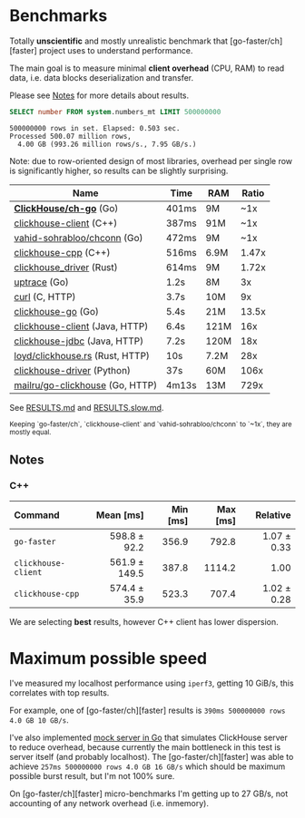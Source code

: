 # Benchmarks

Totally **unscientific** and mostly unrealistic benchmark that
[go-faster/ch][faster] project uses to understand performance.

The main goal is to measure minimal **client overhead** (CPU, RAM) to read data,
i.e. data blocks deserialization and transfer.

Please see [Notes](#Notes) for more details about results.

```sql
SELECT number FROM system.numbers_mt LIMIT 500000000
```
```
500000000 rows in set. Elapsed: 0.503 sec.
Processed 500.07 million rows,
  4.00 GB (993.26 million rows/s., 7.95 GB/s.)
```

Note: due to row-oriented design of most libraries, overhead per single row
is significantly higher, so results can be slightly surprising.

| Name                                       | Time  | RAM  | Ratio |
|--------------------------------------------|-------|------|-------|
| **[ClickHouse/ch-go][ch]** (Go)            | 401ms | 9M   | ~1x   |
| [clickhouse-client][client] (C++)          | 387ms | 91M  | ~1x   |
| [vahid-sohrabloo/chconn][vahid] (Go)       | 472ms | 9M   | ~1x   |
| [clickhouse-cpp][cpp] (C++)                | 516ms | 6.9M | 1.47x |
| [clickhouse_driver][rs] (Rust)             | 614ms | 9M   | 1.72x |
| [uptrace][uptrace] (Go)                    | 1.2s  | 8M   | 3x    |
| [curl][curl] (C, HTTP)                     | 3.7s  | 10M  | 9x    |
| [clickhouse-go][go] (Go)                   | 5.4s  | 21M  | 13.5x |
| [clickhouse-client][java] (Java, HTTP)     | 6.4s  | 121M | 16x   |
| [clickhouse-jdbc][jdbc] (Java, HTTP)       | 7.2s  | 120M | 18x   |
| [loyd/clickhouse.rs][rs-http] (Rust, HTTP) | 10s   | 7.2M | 28x   |
| [clickhouse-driver][py] (Python)           | 37s   | 60M  | 106x  |
| [mailru/go-clickhouse][mail] (Go, HTTP)    | 4m13s | 13M  | 729x  |

[client]:  https://clickhouse.com/docs/en/interfaces/cli/ "Native command-line client (Official)"
[ch]:      https://github.com/ClickHouse/ch-go "ClickHouse/ch-go"
[rs]:      https://github.com/datafuse-extras/clickhouse_driver "datafuse-extras/clickhouse_driver"
[rs-http]: https://github.com/loyd/clickhouse.rs "A typed client for ClickHouse (HTTP)"
[cpp]:     https://github.com/ClickHouse/clickhouse-cpp "C++ client library for ClickHouse (Official)"
[curl]:    https://github.com/curl/curl "A command-line tool for transferring data specified with URL syntax"
[vahid]:   https://github.com/vahid-sohrabloo/chconn "Low-level ClickHouse database driver for Golang"
[java]:    https://github.com/ClickHouse/clickhouse-jdbc/tree/develop/clickhouse-client "Java client for ClickHouse (Official)"
[jdbc]:    https://github.com/ClickHouse/clickhouse-jdbc/tree/develop/clickhouse-jdbc "JDBC driver for ClickHouse (Official)"
[py]:      https://github.com/mymarilyn/clickhouse-driver
[go]:      https://github.com/ClickHouse/clickhouse-go "Golang driver for ClickHouse (Official)"
[mail]:    https://github.com/mailru/go-clickhouse "Golang SQL database driver (HTTP, TSV format)"
[uptrace]: https://github.com/uptrace/go-clickhouse "ClickHouse client for Go 1.18+ (Uptrace)"

See [RESULTS.md](./RESULTS.md) and [RESULTS.slow.md](./RESULTS.slow.md).

<sub>
Keeping `go-faster/ch`, `clickhouse-client` and `vahid-sohrabloo/chconn` to `~1x`, they are mostly equal.
</sub>

## Notes

### C++

| Command                  |      Mean [ms] | Min [ms] | Max [ms] |    Relative |
|:-------------------------|---------------:|---------:|---------:|------------:|
| `go-faster`              |   598.8 ± 92.2 |    356.9 |    792.8 | 1.07 ± 0.33 |
| `clickhouse-client`      |  561.9 ± 149.5 |    387.8 |   1114.2 |        1.00 |
| `clickhouse-cpp`         |   574.4 ± 35.9 |    523.3 |    707.4 | 1.02 ± 0.28 |


We are selecting **best** results, however C++ client has lower dispersion.

# Maximum possible speed

I've measured my localhost performance using `iperf3`, getting 10 GiB/s,
this correlates with top results.

For example, one of [go-faster/ch][faster] results is `390ms 500000000 rows 4.0 GB 10 GB/s`.

I've also implemented [mock server in Go](https://github.com/ClickHouse/ch-go/blob/main/internal/cmd/ch-bench-server/main.go) that simulates ClickHouse server to reduce
overhead, because currently the main bottleneck in this test is server itself (and probably localhost).
The [go-faster/ch][faster]  was able
to achieve `257ms 500000000 rows 4.0 GB 16 GB/s` which should be maximum
possible burst result, but I'm not 100% sure.

On [go-faster/ch][faster] micro-benchmarks I'm getting up to 27 GB/s, not accounting of any
network overhead (i.e. inmemory).

